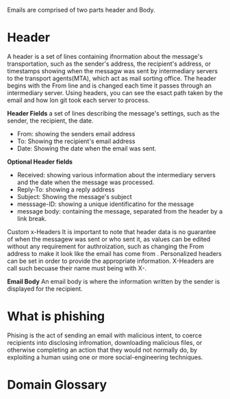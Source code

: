 Emails are comprised of two parts header and Body. 

# Header
A header is a set of lines containing ifnormation about the message's transportation, such as the sender's address, the recipient's address, or timestamps showing when the messagw was sent by intermediary servers to the transport agents(MTA), which act as mail sorting office. The header begins with the From line and is changed each time it passes through an intermediary server. Using headers, you can see the esact path taken by the email and how lon git took each server to process. 

**Header Fields**
a set of lines describing the message's settings, such as the sender, the recipient, the date. 
- From: showing the senders email address
- To: Showing the recipient's email address
- Date: Showing the date when the email was sent.

**Optional Header fields**
- Received: showing various information about the intermediary servers and the date when the message was processed.
- Reply-To: showing a reply address
- Subject: Showing the message's subject
- messsage-ID: showing a unique identificatino for the message
- message body: containing the message, separated from the header by a link break.

Custom x-Headers
It is important to note that header data is no guarantee of when the messagew was sent or who sent it, as values can be edited without any  requirement for authroization, such as changing the From address to make it look like the email has come from . Personalized headers can be set in order to provide the appropriate information. X-Headers are call such becuase their name must being with X-.

**Email Body**
An email body is where the information written by the sender is displayed for the recipient. 



# What is phishing
Phising is the act of sending an email with malicious intent, to coerce recipients into disclosing infromation, downloading malicious files, or otherwise completing an action that they would not normally do, by exploiting a human using one or more social-engineering techniques. 

# Domain Glossary
